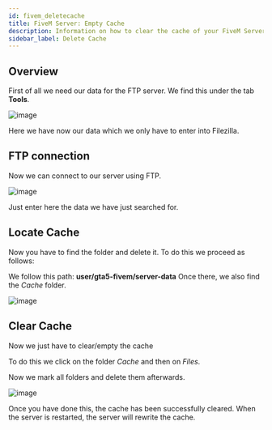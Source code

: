 ```yaml
---
id: fivem_deletecache
title: FiveM Server: Empty Cache
description: Information on how to clear the cache of your FiveM Server from ZAP-Hosting - ZAP-Hosting.com documentation
sidebar_label: Delete Cache
---
```

## Overview

First of all we need our data for the FTP server.
We find this under the tab **Tools**.

![image](https://user-images.githubusercontent.com/13604413/159137752-6a09a621-867e-4c4f-8d9e-f2cd498d9465.png)

Here we have now our data which we only have to enter into Filezilla.

## FTP connection

Now we can connect to our server using FTP.

![image](https://user-images.githubusercontent.com/13604413/159137768-9431a8d8-afa2-47a7-960b-7bcd700c9627.png)

Just enter here the data we have just searched for.

## Locate Cache

Now you have to find the folder and delete it.
To do this we proceed as follows:

We follow this path: **user/gta5-fivem/server-data**
Once there, we also find the *Cache* folder.

![image](https://user-images.githubusercontent.com/13604413/159137776-328b84d3-992b-47ef-b8d8-c1abb0beae45.png)

## Clear Cache

Now we just have to clear/empty the cache

To do this we click on the folder *Cache* and then on *Files*.

Now we mark all folders and delete them afterwards.

![image](https://user-images.githubusercontent.com/13604413/159137786-b7a63449-4d89-4f77-a06c-9edd87bdd85e.png)

Once you have done this, the cache has been successfully cleared.
When the server is restarted, the server will rewrite the cache.
